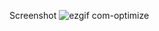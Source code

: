 Screenshot
![ezgif com-optimize](https://user-images.githubusercontent.com/62165321/90011118-3c845a00-dccb-11ea-8383-b93d4d280125.gif)
